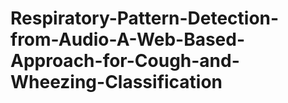 # Respiratory-Pattern-Detection-from-Audio-A-Web-Based-Approach-for-Cough-and-Wheezing-Classification